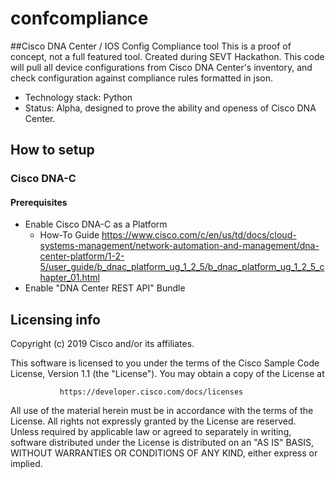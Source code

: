 # confcompliance
##Cisco DNA Center / IOS Config Compliance tool
This is a proof of concept, not a full featured tool. Created during SEVT Hackathon.
This code will pull all device configurations from Cisco DNA Center's inventory, and check configuration against compliance rules formatted in json.

* Technology stack: Python
* Status:  Alpha, designed to prove the ability and openess of Cisco DNA Center.

## How to setup
### Cisco DNA-C
#### Prerequisites
* Enable Cisco DNA-C as a Platform
  * How-To Guide https://www.cisco.com/c/en/us/td/docs/cloud-systems-management/network-automation-and-management/dna-center-platform/1-2-5/user_guide/b_dnac_platform_ug_1_2_5/b_dnac_platform_ug_1_2_5_chapter_01.html
* Enable "DNA Center REST API" Bundle

## Licensing info
Copyright (c) 2019 Cisco and/or its affiliates.

This software is licensed to you under the terms of the Cisco Sample
Code License, Version 1.1 (the "License"). You may obtain a copy of the
License at

               https://developer.cisco.com/docs/licenses

All use of the material herein must be in accordance with the terms of
the License. All rights not expressly granted by the License are
reserved. Unless required by applicable law or agreed to separately in
writing, software distributed under the License is distributed on an "AS
IS" BASIS, WITHOUT WARRANTIES OR CONDITIONS OF ANY KIND, either express
or implied.
